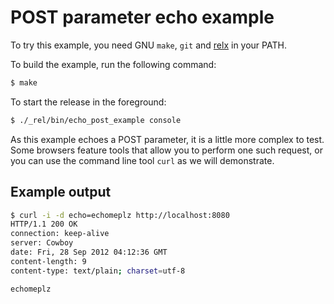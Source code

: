 POST parameter echo example
===========================

To try this example, you need GNU `make`, `git` and
[relx](https://github.com/erlware/relx) in your PATH.

To build the example, run the following command:

``` bash
$ make
```

To start the release in the foreground:

``` bash
$ ./_rel/bin/echo_post_example console
```

As this example echoes a POST parameter, it is a little more
complex to test. Some browsers feature tools that allow you
to perform one such request, or you can use the command line
tool `curl` as we will demonstrate.

Example output
--------------

``` bash
$ curl -i -d echo=echomeplz http://localhost:8080
HTTP/1.1 200 OK
connection: keep-alive
server: Cowboy
date: Fri, 28 Sep 2012 04:12:36 GMT
content-length: 9
content-type: text/plain; charset=utf-8

echomeplz
```
